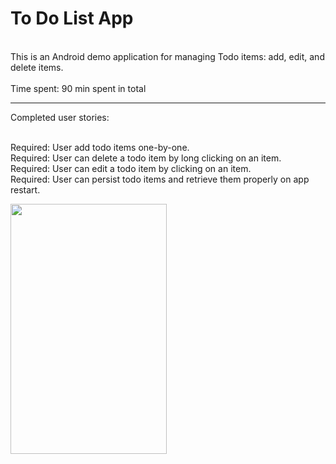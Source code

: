 # To Do List App


<br>This is an Android demo application for managing Todo items: add, edit, and delete items. 
<br>
<br>Time spent: 90 min spent in total


_________________________________________________________________________________________________________________________________________
Completed user stories:

 <br>Required: User add todo items one-by-one.
 <br>Required: User can delete a todo item by long clicking on an item.
 <br>Required: User can edit a todo item by clicking on an item.
 <br>Required: User can persist todo items and retrieve them properly on app restart.


<html>
<body>
<p>
<img src="http://i.imgur.com/ttAuQNR.gif" width = "250" height = "400">
</p>
</body>
</html>
